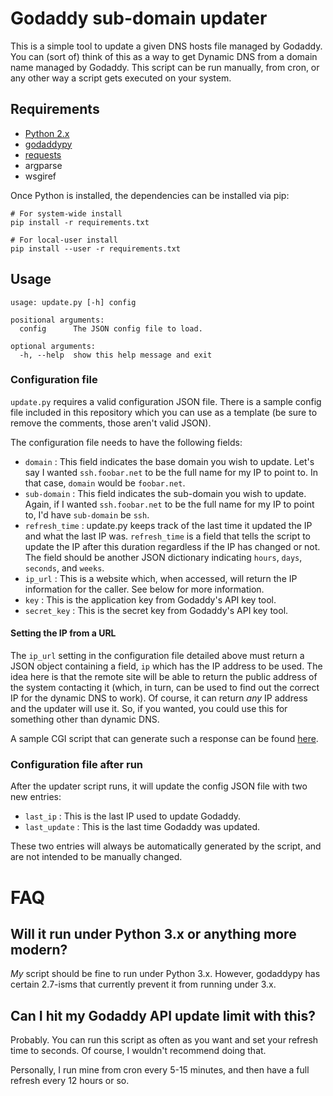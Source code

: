 # Godaddy sub-domain updater

This is a simple tool to update a given DNS hosts file managed by Godaddy.
You can (sort of) think of this as a way to get Dynamic DNS from a domain name
managed by Godaddy. This script can be run manually, from cron, or any other
way a script gets executed on your system.

## Requirements

* [Python 2.x](https://www.python.org/)
* [godaddypy](https://github.com/eXamadeus/godaddypy)
* [requests](http://docs.python-requests.org/en/master/)
* argparse
* wsgiref

Once Python is installed, the dependencies can be installed via pip:

```
# For system-wide install
pip install -r requirements.txt

# For local-user install
pip install --user -r requirements.txt
```

## Usage

```
usage: update.py [-h] config

positional arguments:
  config      The JSON config file to load.

optional arguments:
  -h, --help  show this help message and exit
```

### Configuration file

`update.py` requires a valid configuration JSON file. There is a sample config
file included in this repository which you can use as a template (be sure to
remove the comments, those aren't valid JSON).

The configuration file needs to have the following fields:

* `domain` : This field indicates the base domain you wish to update. Let's say
I wanted `ssh.foobar.net` to be the full name for my IP to point to. In that
case, `domain` would be `foobar.net`.
* `sub-domain` : This field indicates the sub-domain you wish to update. Again,
if I wanted `ssh.foobar.net` to be the full name for my IP to point to, I'd
have `sub-domain` be `ssh`.
* `refresh_time` : update.py keeps track of the last time it updated the IP
and what the last IP was. `refresh_time` is a field that tells the script to
update the IP after this duration regardless if the IP has changed or not. The
field should be another JSON dictionary indicating `hours`, `days`, `seconds`,
and `weeks`.
* `ip_url` : This is a website which, when accessed, will return the IP
information for the caller. See below for more information.
* `key` : This is the application key from Godaddy's API key tool.
* `secret_key` : This is the secret key from Godaddy's API key tool.

#### Setting the IP from a URL

The `ip_url` setting in the configuration file detailed above must return a
JSON object containing a field, `ip` which has the IP address to be used. The
idea here is that the remote site will be able to return the public address of
the system contacting it (which, in turn, can be used to find out the correct
IP for the dynamic DNS to work). Of course, it can return *any* IP address
and the updater will use it. So, if you wanted, you could use this for
something other than dynamic DNS.

A sample CGI script that can generate such a response can be found
[here](https://github.com/criswell/scripts/tree/master/ip_addr).

### Configuration file after run

After the updater script runs, it will update the config JSON file with two
new entries:

* `last_ip` : This is the last IP used to update Godaddy.
* `last_update` : This is the last time Godaddy was updated.

These two entries will always be automatically generated by the script, and are
not intended to be manually changed.

# FAQ

## Will it run under Python 3.x or anything more modern?

*My* script should be fine to run under Python 3.x. However, godaddypy has
certain 2.7-isms that currently prevent it from running under 3.x.

## Can I hit my Godaddy API update limit with this?

Probably. You can run this script as often as you want and set your refresh
time to seconds. Of course, I wouldn't recommend doing that.

Personally, I run mine from cron every 5-15 minutes, and then have a full
refresh every 12 hours or so.
